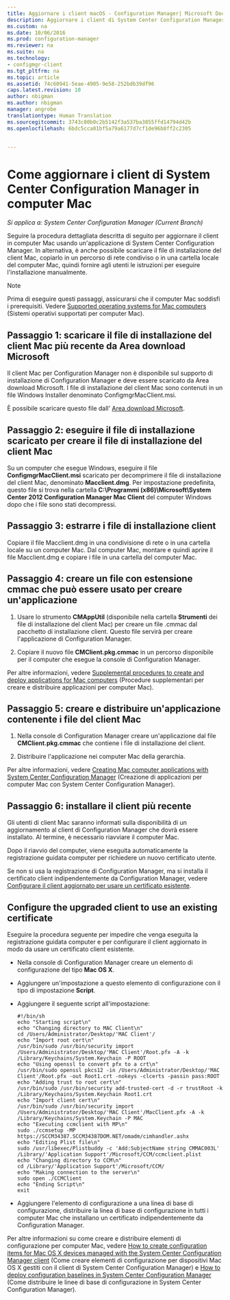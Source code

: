 ```yaml
---
title: Aggiornare i client macOS - Configuration Manager| Microsoft Docs
description: Aggiornare i client di System Center Configuration Manager in computer Mac.
ms.custom: na
ms.date: 10/06/2016
ms.prod: configuration-manager
ms.reviewer: na
ms.suite: na
ms.technology:
- configmgr-client
ms.tgt_pltfrm: na
ms.topic: article
ms.assetid: 74c60941-5eae-4905-9e58-252bdb39df96
caps.latest.revision: 10
author: nbigman
ms.author: nbigman
manager: angrobe
translationtype: Human Translation
ms.sourcegitcommit: 3743c80b0c2b5142f3a537ba3855ffd14794d42b
ms.openlocfilehash: 6bdc5cca01bf5a79a6177d7cf1de96b8ff2c2305


---
```

# <a name="how-to-upgrade-clients-on-mac-computers-in-system-center-configuration-manager"></a>Come aggiornare i client di System Center Configuration Manager in computer Mac

*Si applica a: System Center Configuration Manager (Current Branch)*

Seguire la procedura dettagliata descritta di seguito per aggiornare il client in computer Mac usando un'applicazione di System Center Configuration Manager. In alternativa, è anche possibile scaricare il file di installazione del client Mac, copiarlo in un percorso di rete condiviso o in una cartella locale del computer Mac, quindi fornire agli utenti le istruzioni per eseguire l'installazione manualmente.  

> [!NOTE]  
>  Prima di eseguire questi passaggi, assicurarsi che il computer Mac soddisfi i prerequisiti. Vedere [Supported operating systems for Mac computers](../../../plan-design/configs/supported-operating-systems-for-clients-and-devices.md#mac-computers) (Sistemi operativi supportati per computer Mac).  

## <a name="step-1-download-the-latest-mac-client-installation-file-from-the-microsoft-download-center"></a>Passaggio 1: scaricare il file di installazione del client Mac più recente da Area download Microsoft  
 Il client Mac per Configuration Manager non è disponibile sul supporto di installazione di Configuration Manager e deve essere scaricato da Area download Microsoft. I file di installazione del client Mac sono contenuti in un file Windows Installer denominato ConfigmgrMacClient.msi.  

 È possibile scaricare questo file dall' [Area download Microsoft](http://go.microsoft.com/fwlink/p/?LinkId=525184).  

## <a name="step-2-run-the-downloaded-installation-file-to-create-the-mac-client-installation-file"></a>Passaggio 2: eseguire il file di installazione scaricato per creare il file di installazione del client Mac  
 Su un computer che esegue Windows, eseguire il file **ConfigmgrMacClient.msi** scaricato per decomprimere il file di installazione del client Mac, denominato **Macclient.dmg**. Per impostazione predefinita, questo file si trova nella cartella **C:\Programmi (x86)\Microsoft\System Center 2012 Configuration Manager Mac Client** del computer Windows dopo che i file sono stati decompressi.  

## <a name="step-3-extract-the-client-installation-files"></a>Passaggio 3: estrarre i file di installazione client  
 Copiare il file Macclient.dmg in una condivisione di rete o in una cartella locale su un computer Mac. Dal computer Mac, montare e quindi aprire il file Macclient.dmg e copiare i file in una cartella del computer Mac.  

## <a name="step-4-create-a-cmmac-file-that-can-be-used-to-create-an-application"></a>Passaggio 4: creare un file con estensione cmmac che può essere usato per creare un'applicazione  

1.  Usare lo strumento **CMAppUtil** (disponibile nella cartella **Strumenti** dei file di installazione del client Mac) per creare un file .cmmac dal pacchetto di installazione client. Questo file servirà per creare l'applicazione di Configuration Manager.  

2.  Copiare il nuovo file **CMClient.pkg.cmmac** in un percorso disponibile per il computer che esegue la console di Configuration Manager.  

 Per altre informazioni, vedere [Supplemental procedures to create and deploy applications for Mac computers](/sccm/apps/get-started/creating-mac-computer-applications#supplemental-procedures-to-create-and-deploy-applications-for-mac-computers) (Procedure supplementari per creare e distribuire applicazioni per computer Mac).  

## <a name="step-5-create-and-deploy-an-application-containing-the-mac-client-files"></a>**Passaggio 5:** creare e distribuire un'applicazione contenente i file del client Mac  

1.  Nella console di Configuration Manager creare un'applicazione dal file **CMClient.pkg.cmmac** che contiene i file di installazione del client.  

2.  Distribuire l'applicazione nei computer Mac della gerarchia.  

 Per altre informazioni, vedere [Creating Mac computer applications with System Center Configuration Manager](../../../../apps/get-started/creating-mac-computer-applications.md) (Creazione di applicazioni per computer Mac con System Center Configuration Manager).  

## <a name="step-6-users-install-the-latest-client"></a>Passaggio 6: installare il client più recente  
 Gli utenti di client Mac saranno informati sulla disponibilità di un aggiornamento al client di Configuration Manager che dovrà essere installato. Al termine, è necessario riavviare il computer Mac.  

 Dopo il riavvio del computer, viene eseguita automaticamente la registrazione guidata computer per richiedere un nuovo certificato utente.  

 Se non si usa la registrazione di Configuration Manager, ma si installa il certificato client indipendentemente da Configuration Manager, vedere [Configurare il client aggiornato per usare un certificato esistente](#BKMK_UpgradingClient_MachineEnrollment).  

##  <a name="a-namebkmkupgradingclientmachineenrollmenta-configure-the-upgraded-client-to-use-an-existing-certificate"></a><a name="BKMK_UpgradingClient_MachineEnrollment"></a> Configure the upgraded client to use an existing certificate  
 Eseguire la procedura seguente per impedire che venga eseguita la registrazione guidata computer e per configurare il client aggiornato in modo da usare un certificato client esistente.  

-   Nella console di Configuration Manager creare un elemento di configurazione del tipo **Mac OS X**.  

-   Aggiungere un'impostazione a questo elemento di configurazione con il tipo di impostazione **Script**.  

-   Aggiungere il seguente script all'impostazione:  

    ```  
    #!/bin/sh  
    echo "Starting script\n"  
    echo "Changing directory to MAC Client\n"  
    cd /Users/Administrator/Desktop/'MAC Client'/  
    echo "Import root cert\n"  
    /usr/bin/sudo /usr/bin/security import /Users/Administrator/Desktop/'MAC Client'/Root.pfx -A -k /Library/Keychains/System.Keychain -P ROOT  
    echo "Using openssl to convert pfx to a crt\n"  
    /usr/bin/sudo openssl pkcs12 -in /Users/Administrator/Desktop/'MAC Client'/Root.pfx -out Root1.crt -nokeys -clcerts -passin pass:ROOT  
    echo "Adding trust to root cert\n"  
    /usr/bin/sudo /usr/bin/security add-trusted-cert -d -r trustRoot -k /Library/Keychains/System.Keychain Root1.crt  
    echo "Import client cert\n"  
    /usr/bin/sudo /usr/bin/security import /Users/Administrator/Desktop/'MAC Client'/MacClient.pfx -A -k /Library/Keychains/System.Keychain -P MAC  
    echo "Executing ccmclient with MP\n"  
    sudo ./ccmsetup -MP https://SCCM34387.SCCM34387DOM.NET/omadm/cimhandler.ashx  
    echo "Editing Plist file\n"  
    sudo /usr/libexec/Plistbuddy -c 'Add:SubjectName string CMMAC003L' /Library/'Application Support'/Microsoft/CCM/ccmclient.plist  
    echo "Changing directory to CCM\n"  
    cd /Library/'Application Support'/Microsoft/CCM/  
    echo "Making connection to the server\n"  
    sudo open ./CCMClient  
    echo "Ending Script\n"  
    exit  

    ```  

-   Aggiungere l'elemento di configurazione a una linea di base di configurazione, distribuire la linea di base di configurazione in tutti i computer Mac che installano un certificato indipendentemente da Configuration Manager.  

 Per altre informazioni su come creare e distribuire elementi di configurazione per computer Mac, vedere [How to create configuration items for Mac OS X devices managed with the System Center Configuration Manager client](../../../../compliance/deploy-use/create-configuration-items-for-mac-os-x-devices-managed-with-the-client.md) (Come creare elementi di configurazione per dispositivi Mac OS X gestiti con il client di System Center Configuration Manager) e [How to deploy configuration baselines in System Center Configuration Manager](../../../../compliance/deploy-use/deploy-configuration-baselines.md) (Come distribuire le linee di base di configurazione in System Center Configuration Manager).  



<!--HONumber=Jan17_HO4-->


